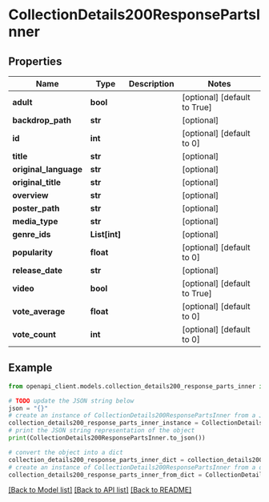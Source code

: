 # CollectionDetails200ResponsePartsInner


## Properties

Name | Type | Description | Notes
------------ | ------------- | ------------- | -------------
**adult** | **bool** |  | [optional] [default to True]
**backdrop_path** | **str** |  | [optional] 
**id** | **int** |  | [optional] [default to 0]
**title** | **str** |  | [optional] 
**original_language** | **str** |  | [optional] 
**original_title** | **str** |  | [optional] 
**overview** | **str** |  | [optional] 
**poster_path** | **str** |  | [optional] 
**media_type** | **str** |  | [optional] 
**genre_ids** | **List[int]** |  | [optional] 
**popularity** | **float** |  | [optional] [default to 0]
**release_date** | **str** |  | [optional] 
**video** | **bool** |  | [optional] [default to True]
**vote_average** | **float** |  | [optional] [default to 0]
**vote_count** | **int** |  | [optional] [default to 0]

## Example

```python
from openapi_client.models.collection_details200_response_parts_inner import CollectionDetails200ResponsePartsInner

# TODO update the JSON string below
json = "{}"
# create an instance of CollectionDetails200ResponsePartsInner from a JSON string
collection_details200_response_parts_inner_instance = CollectionDetails200ResponsePartsInner.from_json(json)
# print the JSON string representation of the object
print(CollectionDetails200ResponsePartsInner.to_json())

# convert the object into a dict
collection_details200_response_parts_inner_dict = collection_details200_response_parts_inner_instance.to_dict()
# create an instance of CollectionDetails200ResponsePartsInner from a dict
collection_details200_response_parts_inner_from_dict = CollectionDetails200ResponsePartsInner.from_dict(collection_details200_response_parts_inner_dict)
```
[[Back to Model list]](../README.md#documentation-for-models) [[Back to API list]](../README.md#documentation-for-api-endpoints) [[Back to README]](../README.md)



